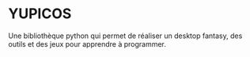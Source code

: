 # YUPICOS

Une bibliothèque python qui permet de réaliser un desktop fantasy, des outils et des jeux pour apprendre à programmer.